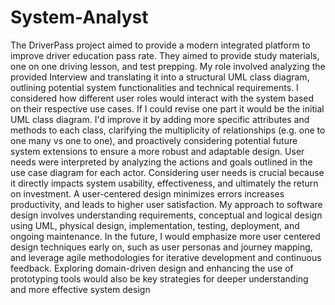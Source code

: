 # System-Analyst
The DriverPass project aimed to provide a modern integrated platform to improve driver education pass rate.  They aimed to provide study materials, one on one driving lesson, and test prepping. 
My role involved analyzing the provided Interview and translating it into a structural UML class diagram, outlining potential system functionalities and technical requirements. I considered how different user roles would interact with the system based on their respective use cases. 
If I could revise one part it would be the initial UML class diagram. I'd improve it by adding more specific attributes and methods to each class, clarifying the multiplicity of relationships (e.g. one to one many vs one to one), and proactively considering potential future system extensions to ensure a more robust and adaptable design.
User needs were interpreted by analyzing the actions and goals outlined in the use case diagram for each actor.  Considering user needs is crucial because it directly impacts system usability, effectiveness, and ultimately the return on investment.  A user-centered design minimizes errors increases productivity, and leads to higher user satisfaction. 
My approach to software design involves understanding requirements, conceptual and logical design using UML, physical design, implementation, testing, deployment, and ongoing maintenance.  In the future, I would emphasize more user centered design techniques early on, such as user personas and journey mapping, and leverage agile methodologies for iterative development and continuous feedback. Exploring domain-driven design and enhancing the use of prototyping tools would also be key strategies for deeper understanding and more effective system design


